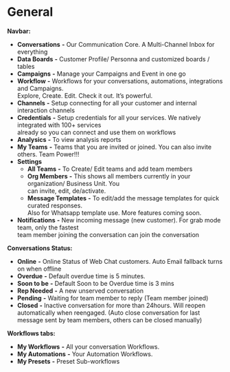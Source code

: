
# General


**Navbar:**

- **Conversations** **-** Our Communication Core.  A Multi-Channel Inbox for everything
- **Data Boards** **-** Customer Profile/ Personna and customized boards / tables
- **Campaigns** **-** Manage your Campaigns and Event in one go
- **Workflow** **-** Workflows for your conversations, automations, integrations and Campaigns.  
  Explore, Create. Edit. Check it out. It’s powerful.
- **Channels** **-** Setup connecting for all your customer and internal interaction channels
- **Credentials** **-** Setup credentials for all your services.  We natively integrated with 100+ services  
  already so you can connect and use them on workflows
- **Analysics** **-** To view analysis reports
- **My Teams** **-** Teams that you are invited or joined. You can also invite others. Team Power!!!
- **Settings**  
  - **All Teams** **-** To Create/ Edit teams and add team members
  - **Org Members** **-** This shows all members currently in your organization/ Business Unit.  You  
    can invite, edit, de/activate.
  - **Message Templates** **-** To edit/add the message templates for quick curated responses.  
    Also for Whatsapp template use.  More features coming soon.
- **Notifications** **-** New incoming message (new customer). For grab mode team, only the fastest  
  team member joining the conversation can join the conversation


**Conversations Status:**

- **Online** **-** Online Status of Web Chat customers. Auto Email fallback turns on when offline
- **Overdue** **-** Default overdue time is 5 minutes.
- **Soon to be** **-** Default Soon to be Overdue time is 3 mins
- **Rep Needed** **-** A new unserved conversation
- **Pending** **-** Waiting for team member to reply (Team member joined)
- **Closed** **-** Inactive conversation for more than 24hours.  Will reopen automatically when
  reengaged. (Auto close conversation for last message sent by team members, others can be
  closed manually)

**Workflows tabs:**

- **My Workflows** **-** All your conversation Workflows.
- **My Automations** **-** Your Automation Workflows.
- **My Presets** **-** Preset Sub-workflows
